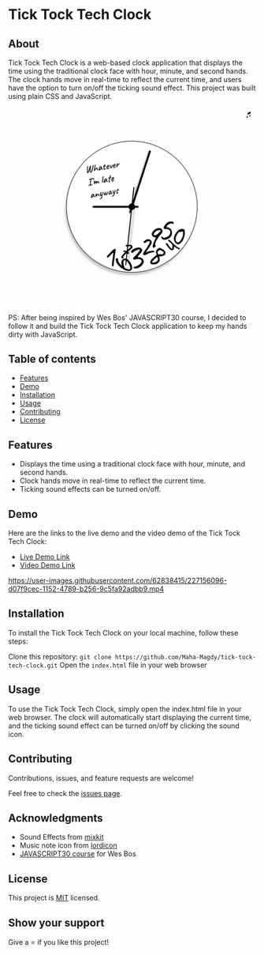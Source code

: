 # Tick Tock Tech Clock

## About
Tick Tock Tech Clock is a web-based clock application that displays the time using the traditional clock face with hour, minute, and second hands. The clock hands move in real-time to reflect the current time, and users have the option to turn on/off the ticking sound effect. This project was built using plain CSS and JavaScript.

![screenshot](./app_screenshot.png)

PS: After being inspired by Wes Bos' JAVASCRIPT30 course, I decided to follow it and build the Tick Tock Tech Clock application to keep my hands dirty with JavaScript.

## Table of contents

- [ Features ](#features)
- [ Demo ](#demo)
- [ Installation ](#installation)
- [ Usage ](#usage)
- [ Contributing ](#contributing)
- [ License ](#license)


<a name="features"></a>

## Features

- Displays the time using a traditional clock face with hour, minute, and second hands.
- Clock hands move in real-time to reflect the current time.
- Ticking sound effects can be turned on/off.

<a name="demo"></a>

## Demo
Here are the links to the live demo and the video demo of the Tick Tock Tech Clock:

- [Live Demo Link](https://maha-magdy.github.io/tick-tock-tech-clock/)
- [Video Demo Link]( ./demonstration-video.mp4 )



https://user-images.githubusercontent.com/62838415/227156096-d07f9cec-1152-4789-b256-9c5fa92adbb9.mp4



<a name="installation"></a>

## Installation

To install the Tick Tock Tech Clock on your local machine, follow these steps:

Clone this repository: `git clone https://github.com/Maha-Magdy/tick-tock-tech-clock.git`
Open the `index.html` file in your web browser

<a name="usage"></a>

## Usage

To use the Tick Tock Tech Clock, simply open the index.html file in your web browser. The clock will automatically start displaying the current time, and the ticking sound effect can be turned on/off by clicking the sound icon.


<a name="usage"></a>

## Contributing

Contributions, issues, and feature requests are welcome!

Feel free to check the [issues page](https://github.com/Maha-Magdy/tick-tock-tech-clock/issues).

## Acknowledgments

- Sound Effects from <a href="https://mixkit.co/">mixkit</a>
- Music note icon from <a href="https://lordicon.com/">lordicon</a>
- <a href="https://javascript30.com/">JAVASCRIPT30 course</a> for Wes Bos

<a name="license"></a>

## License

This project is [MIT](./LICENSE) licensed.

## Show your support

Give a ⭐️ if you like this project!
